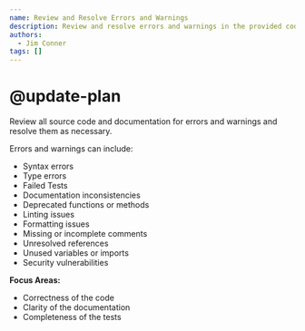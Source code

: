 ```yaml
---
name: Review and Resolve Errors and Warnings
description: Review and resolve errors and warnings in the provided code or documentation
authors:
  - Jim Conner
tags: []
---
```


# @update-plan

Review all source code and documentation for errors and warnings and resolve them as necessary.

Errors and warnings can include:
- Syntax errors
- Type errors
- Failed Tests
- Documentation inconsistencies
- Deprecated functions or methods
- Linting issues
- Formatting issues
- Missing or incomplete comments
- Unresolved references
- Unused variables or imports
- Security vulnerabilities  

**Focus Areas:**
- Correctness of the code
- Clarity of the documentation
- Completeness of the tests

